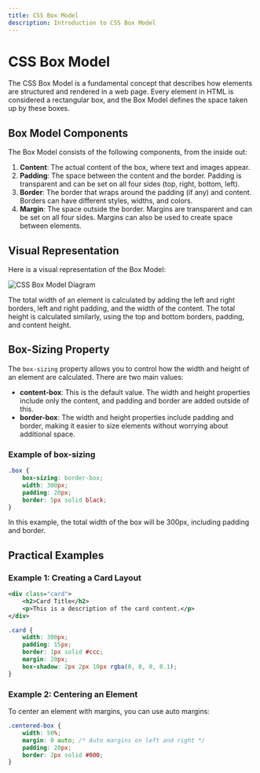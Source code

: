 ```yaml
---
title: CSS Box Model
description: Introduction to CSS Box Model
---
```


# CSS Box Model

The CSS Box Model is a fundamental concept that describes how elements are structured and rendered in a web page. Every element in HTML is considered a rectangular box, and the Box Model defines the space taken up by these boxes.

## Box Model Components

The Box Model consists of the following components, from the inside out:

1. **Content**: The actual content of the box, where text and images appear.
2. **Padding**: The space between the content and the border. Padding is transparent and can be set on all four sides (top, right, bottom, left).
3. **Border**: The border that wraps around the padding (if any) and content. Borders can have different styles, widths, and colors.
4. **Margin**: The space outside the border. Margins are transparent and can be set on all four sides. Margins can also be used to create space between elements.

## Visual Representation

Here is a visual representation of the Box Model:

![CSS Box Model Diagram](https://www.washington.edu/accesscomputing/webd2/student/unit3/images/boxmodel.gif)

The total width of an element is calculated by adding the left and right borders, left and right padding, and the width of the content. The total height is calculated similarly, using the top and bottom borders, padding, and content height.

## Box-Sizing Property

The `box-sizing` property allows you to control how the width and height of an element are calculated. There are two main values:

- **content-box**: This is the default value. The width and height properties include only the content, and padding and border are added outside of this.
- **border-box**: The width and height properties include padding and border, making it easier to size elements without worrying about additional space.

### Example of box-sizing

```css
.box {
    box-sizing: border-box;
    width: 300px;
    padding: 20px;
    border: 5px solid black;
}
```
In this example, the total width of the box will be 300px, including padding and border.

## Practical Examples
### Example 1: Creating a Card Layout
```xml
<div class="card">
    <h2>Card Title</h2>
    <p>This is a description of the card content.</p>
</div>
```
```css
.card {
    width: 300px;
    padding: 15px;
    border: 1px solid #ccc;
    margin: 20px;
    box-shadow: 2px 2px 10px rgba(0, 0, 0, 0.1);
}

```
### Example 2: Centering an Element
To center an element with margins, you can use auto margins:
```css
.centered-box {
    width: 50%;
    margin: 0 auto; /* Auto margins on left and right */
    padding: 20px;
    border: 2px solid #000;
}

```